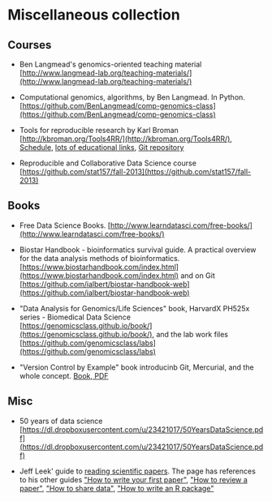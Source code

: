 # Miscellaneous collection

## Courses

- Ben Langmead's genomics-oriented teaching material [http://www.langmead-lab.org/teaching-materials/](http://www.langmead-lab.org/teaching-materials/)

- Computational genomics, algorithms, by Ben Langmead. In Python. [https://github.com/BenLangmead/comp-genomics-class](https://github.com/BenLangmead/comp-genomics-class)

- Tools for reproducible research by Karl Broman [http://kbroman.org/Tools4RR/](http://kbroman.org/Tools4RR/), [Schedule](http://kbroman.org/Tools4RR/pages/schedule.html), [lots of educational links](http://kbroman.org/Tools4RR/pages/resources.html), [Git repository](https://github.com/kbroman/Tools4RR/tree/master)

- Reproducible and Collaborative Data Science course [https://github.com/stat157/fall-2013](https://github.com/stat157/fall-2013)


## Books

- Free Data Science Books. [http://www.learndatasci.com/free-books/](http://www.learndatasci.com/free-books/)

- Biostar Handbook - bioinformatics survival guide. A practical overview for the data analysis methods of bioinformatics. [https://www.biostarhandbook.com/index.html](https://www.biostarhandbook.com/index.html) and on Git [https://github.com/ialbert/biostar-handbook-web](https://github.com/ialbert/biostar-handbook-web)

- "Data Analysis for Genomics/Life Sciences" book, HarvardX PH525x series - Biomedical Data Science [https://genomicsclass.github.io/book/](https://genomicsclass.github.io/book/), and the lab work files [https://github.com/genomicsclass/labs](https://github.com/genomicsclass/labs)

- "Version Control by Example" book introducinb Git, Mercurial, and the whole concept. [Book, PDF](http://ericsink.com/vcbe/)


## Misc

- 50 years of data science [https://dl.dropboxusercontent.com/u/23421017/50YearsDataScience.pdf](https://dl.dropboxusercontent.com/u/23421017/50YearsDataScience.pdf)

- Jeff Leek' guide to [reading scientific papers](https://github.com/jtleek/readingpapers). The page has references to his other guides ["How to write your first paper"](https://github.com/jtleek/firstpaper), ["How to review a paper"](https://github.com/jtleek/reviews), ["How to share data"](https://github.com/jtleek/datasharing), ["How to write an R package"](https://github.com/jtleek/rpackages)

